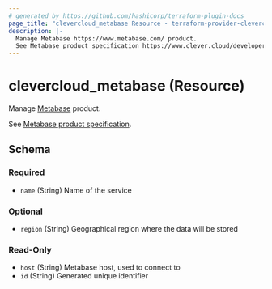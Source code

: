 ```yaml
---
# generated by https://github.com/hashicorp/terraform-plugin-docs
page_title: "clevercloud_metabase Resource - terraform-provider-clevercloud"
description: |-
  Manage Metabase https://www.metabase.com/ product.
  See Metabase product specification https://www.clever.cloud/developers/doc/addons/metabase/.
---
```


# clevercloud_metabase (Resource)

Manage [Metabase](https://www.metabase.com/) product.

See [Metabase product specification](https://www.clever.cloud/developers/doc/addons/metabase/).



<!-- schema generated by tfplugindocs -->
## Schema

### Required

- `name` (String) Name of the service

### Optional

- `region` (String) Geographical region where the data will be stored

### Read-Only

- `host` (String) Metabase host, used to connect to
- `id` (String) Generated unique identifier
